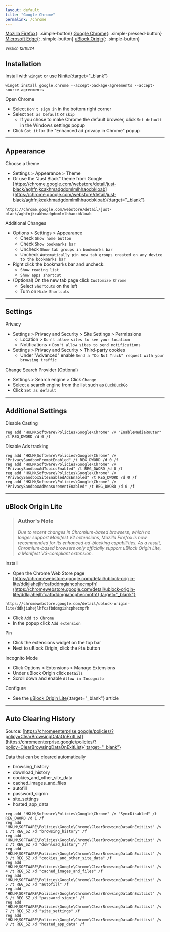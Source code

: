 ```yaml
---
layout: default
title: "Google Chrome"
permalink: /chrome
---
```


[Mozilla Firefox]({{site.url}}/firefox){: .simple-button}
[Google Chrome]({{site.url}}/chrome){: .simple-pressed-button}
[Microsoft Edge]({{site.url}}/edge){: .simple-button}
[uBlock Origin]({{site.url}}/ublock){: .simple-button}

<sup>_Version 12/10/24_</sup>

## Installation
Install with `winget` or use [Ninite](https://ninite.com/){:target="_blank"}
```
winget install google.chrome --accept-package-agreements --accept-source-agreements
```
Open Chrome

- Select `Don't sign in` in the bottom right corner
- Select `Set as Default` or `skip`
  - If you chose to make Chrome the default browser, click `Set default` in the Windows settings popup
- Click `Got it` for the "Enhanced ad privacy in Chrome" popup

----

## Appearance
Choose a theme

- Settings > Appearance > Theme
- Or use the "Just Black" theme from Google [https://chrome.google.com/webstore/detail/just-black/aghfnjkcakhmadgdomlmlhhaocbkloab](https://chrome.google.com/webstore/detail/just-black/aghfnjkcakhmadgdomlmlhhaocbkloab){:target="_blank"}
```
https://chrome.google.com/webstore/detail/just-black/aghfnjkcakhmadgdomlmlhhaocbkloab
```

Additional Changes

- Options > Settings > Appearance
  - Check `Show home button`
  - Check `Show bookmarks bar`
  - Uncheck `Show tab groups in bookmarks bar`
  - Uncheck `Automatically pin new tab groups created on any device to the bookmarks bar`
- Right click the bookmarks bar and uncheck:
  - `Show reading list`
  - `Show apps shortcut`
- (Optional) On the new tab page click `Customize Chrome`
  - Select `Shortcuts` on the left
  - Turn on `Hide Shortcuts`

----

## Settings
Privacy

- Settings > Privacy and Security > Site Settings > Permissions
  - Location > `Don't allow sites to see your location`
  - Notifications > `Don't allow sites to send notifications`
- Settings > Privacy and Security > Third-party cookies
  - Under "Advanced" enable `Send a "Do Not Track" request with your browsing traffic`

Change Search Provider (Optional)

- Settings > Search engine > Click `Change`
- Select a search engine from the list such as `DuckDuckGo`
- Click `Set as default`

----

## Additional Settings
Disable Casting
```
reg add "HKLM\Software\Policies\Google\Chrome" /v "EnableMediaRouter" /t REG_DWORD /d 0 /f
```

Disable Ads tracking
```
reg add "HKLM\Software\Policies\Google\Chrome" /v "PrivacySandboxPromptEnabled" /t REG_DWORD /d 0 /f
reg add "HKLM\Software\Policies\Google\Chrome" /v "PrivacySandboxAdTopicsEnabled" /t REG_DWORD /d 0 /f
reg add "HKLM\Software\Policies\Google\Chrome" /v "PrivacySandboxSiteEnabledAdsEnabled" /t REG_DWORD /d 0 /f
reg add "HKLM\Software\Policies\Google\Chrome" /v "PrivacySandboxAdMeasurementEnabled" /t REG_DWORD /d 0 /f
```

----

## uBlock Origin Lite
> ### Author's Note
> _Due to recent changes in Chromium-based browsers, which no longer support Manifest V2 extensions, Mozilla Firefox is now recommended for its enhanced ad-blocking capabilities. As a result, Chromium-based browsers only officially support uBlock Origin Lite, a Manifest V3-compliant extension._

Install

- Open the Chrome Web Store page [https://chromewebstore.google.com/detail/ublock-origin-lite/ddkjiahejlhfcafbddmgiahcphecmpfh](https://chromewebstore.google.com/detail/ublock-origin-lite/ddkjiahejlhfcafbddmgiahcphecmpfh){:target="_blank"}
```
https://chromewebstore.google.com/detail/ublock-origin-lite/ddkjiahejlhfcafbddmgiahcphecmpfh
```
- Click `Add to Chrome`
- In the popup click `Add extension`

Pin

- Click the extensions widget on the top bar
- Next to uBlock Origin, click the `Pin` button

Incognito Mode

- Click Options > Extensions > Manage Extensions
- Under uBlock Origin click `Details`
- Scroll down and enable `Allow in Incognito`

Configure

- See the [uBlock Origin Lite]({{site.url}}/ublock#lite){:target="_blank"} article

----

## Auto Clearing History
Source: [https://chromeenterprise.google/policies/?policy=ClearBrowsingDataOnExitList](https://chromeenterprise.google/policies/?policy=ClearBrowsingDataOnExitList){:target="_blank"}

Data that can be cleared automatically

- browsing_history
- download_history
- cookies_and_other_site_data
- cached_images_and_files
- autofill
- password_signin
- site_settings
- hosted_app_data

```
reg add "HKLM\Software\Policies\Google\Chrome" /v "SyncDisabled" /t REG_DWORD /d 1 /f
reg add "HKLM\SOFTWARE\Policies\Google\Chrome\ClearBrowsingDataOnExitList" /v 1 /t REG_SZ /d "browsing_history" /f
reg add "HKLM\SOFTWARE\Policies\Google\Chrome\ClearBrowsingDataOnExitList" /v 2 /t REG_SZ /d "download_history" /f
reg add "HKLM\SOFTWARE\Policies\Google\Chrome\ClearBrowsingDataOnExitList" /v 3 /t REG_SZ /d "cookies_and_other_site_data" /f
reg add "HKLM\SOFTWARE\Policies\Google\Chrome\ClearBrowsingDataOnExitList" /v 4 /t REG_SZ /d "cached_images_and_files" /f
reg add "HKLM\SOFTWARE\Policies\Google\Chrome\ClearBrowsingDataOnExitList" /v 5 /t REG_SZ /d "autofill" /f
reg add "HKLM\SOFTWARE\Policies\Google\Chrome\ClearBrowsingDataOnExitList" /v 6 /t REG_SZ /d "password_signin" /f
reg add "HKLM\SOFTWARE\Policies\Google\Chrome\ClearBrowsingDataOnExitList" /v 7 /t REG_SZ /d "site_settings" /f
reg add "HKLM\SOFTWARE\Policies\Google\Chrome\ClearBrowsingDataOnExitList" /v 8 /t REG_SZ /d "hosted_app_data" /f
```
